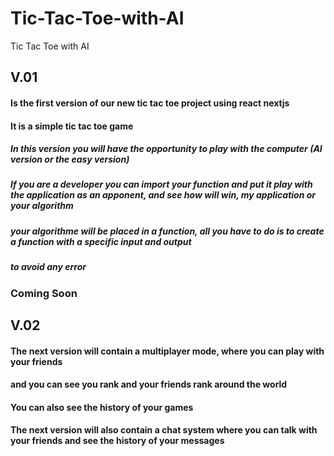# Tic-Tac-Toe-with-AI
Tic Tac Toe with AI

## V.01
#### Is the first version of our new tic tac toe project using react nextjs
#### It is a simple tic tac toe game
##### In this version you will have the opportunity to play with the computer (AI version or the easy version)
##### If you are a developer you can import your function and put it play with the application as an apponent, and see how will win, my application or your algorithm
##### your algorithme will be placed in a function, all you have to do is to create a function with a specific input and output
##### to avoid any error
### Coming Soon
## V.02
#### The next version will contain a multiplayer mode, where you can play with your friends
#### and you can see you rank and your friends rank around the world
#### You can also see the history of your games
#### The next version will also contain a chat system where you can talk with your friends and see the history of your messages